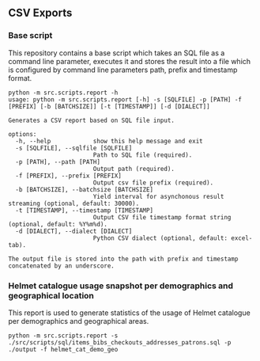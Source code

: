 ## CSV Exports

### Base script

This repository contains a base script which takes an SQL file as a command line parameter, executes it and stores the result into a file which is configured by command line parameters path, prefix and timestamp format.

```
python -m src.scripts.report -h
usage: python -m src.scripts.report [-h] -s [SQLFILE] -p [PATH] -f [PREFIX] [-b [BATCHSIZE]] [-t [TIMESTAMP]] [-d [DIALECT]]

Generates a CSV report based on SQL file input.

options:
  -h, --help            show this help message and exit
  -s [SQLFILE], --sqlfile [SQLFILE]
                        Path to SQL file (required).
  -p [PATH], --path [PATH]
                        Output path (required).
  -f [PREFIX], --prefix [PREFIX]
                        Output csv file prefix (required).
  -b [BATCHSIZE], --batchsize [BATCHSIZE]
                        Yield interval for asynchonous result streaming (optional, default: 30000).
  -t [TIMESTAMP], --timestamp [TIMESTAMP]
                        Output CSV file timestamp format string (optional, default: %Y%m%d).
  -d [DIALECT], --dialect [DIALECT]
                        Python CSV dialect (optional, default: excel-tab).

The output file is stored into the path with prefix and timestamp concatenated by an underscore.
```

### Helmet catalogue usage snapshot per demographics and geographical location

This report is used to generate statistics of the usage of Helmet catalogue per demographics and geographical areas.

```
python -m src.scripts.report -s ./src/scripts/sql/items_bibs_checkouts_addresses_patrons.sql -p ./output -f helmet_cat_demo_geo
```